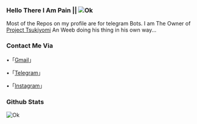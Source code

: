 ### Hello There I Am Pain || ![Ok](https://komarev.com/ghpvc/?username=pain-senpai&label=Profile%20views&color=0e75b6&style=flat)

Most of the Repos on my profile are for telegram Bots. I am The Owner of [Project Tsukiyomi](https://t.me/Project_Tsukiyomi/06) An Weeb doing his thing in his own way... 

### Contact Me Via 
•「[Gmail](mailto:uzumakipain651@gmail.com)」

•「[Telegram](https://t.me/Pain_To_This_World)」

•「[Instagram](https://instagram.com/p4in_senpai/)」

### Github Stats
![Ok](https://github-readme-stats.vercel.app/api?username=pain-senpai&theme=midnight-purple&show_icons=true)
